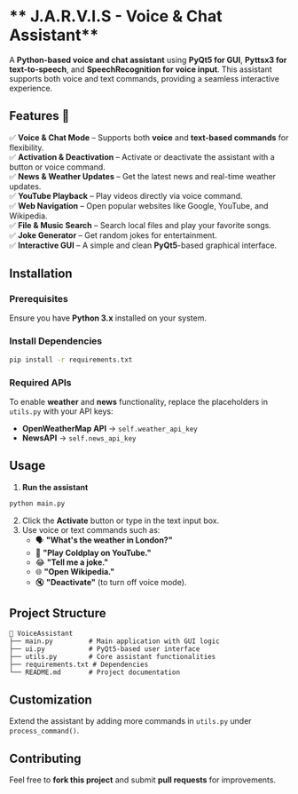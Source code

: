 # ** J.A.R.V.I.S - Voice & Chat Assistant**  

A **Python-based voice and chat assistant** using **PyQt5 for GUI**, **Pyttsx3 for text-to-speech**, and **SpeechRecognition for voice input**. This assistant supports both voice and text commands, providing a seamless interactive experience.  

## **Features** 🚀  

✅ **Voice & Chat Mode** – Supports both **voice** and **text-based commands** for flexibility.  
✅ **Activation & Deactivation** – Activate or deactivate the assistant with a button or voice command.  
✅ **News & Weather Updates** – Get the latest news and real-time weather updates.  
✅ **YouTube Playback** – Play videos directly via voice command.  
✅ **Web Navigation** – Open popular websites like Google, YouTube, and Wikipedia.  
✅ **File & Music Search** – Search local files and play your favorite songs.  
✅ **Joke Generator** – Get random jokes for entertainment.  
✅ **Interactive GUI** – A simple and clean **PyQt5**-based graphical interface.  

## **Installation**  

### **Prerequisites**  
Ensure you have **Python 3.x** installed on your system.  

### **Install Dependencies**  
```sh
pip install -r requirements.txt
```

### **Required APIs**  
To enable **weather** and **news** functionality, replace the placeholders in `utils.py` with your API keys:  
- **OpenWeatherMap API** → `self.weather_api_key`  
- **NewsAPI** → `self.news_api_key`  

## **Usage**  

1. **Run the assistant**  
```sh
python main.py
```
2. Click the **Activate** button or type in the text input box.  
3. Use voice or text commands such as:  
   - 🗣️ **"What's the weather in London?"**  
   - 🎵 **"Play Coldplay on YouTube."**  
   - 😂 **"Tell me a joke."**  
   - 🌐 **"Open Wikipedia."**  
   - 🔇 **"Deactivate"** (to turn off voice mode).  

## **Project Structure**  
```
📂 VoiceAssistant
├── main.py         # Main application with GUI logic
├── ui.py           # PyQt5-based user interface
├── utils.py        # Core assistant functionalities
├── requirements.txt # Dependencies
└── README.md       # Project documentation
```

## **Customization**  
Extend the assistant by adding more commands in `utils.py` under `process_command()`.  

## **Contributing**  
Feel free to **fork this project** and submit **pull requests** for improvements.  

